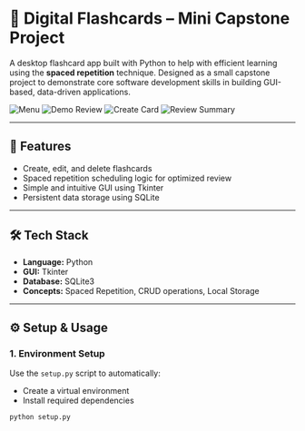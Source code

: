 # 🧠 Digital Flashcards – Mini Capstone Project

A desktop flashcard app built with Python to help with efficient learning using the **spaced repetition** technique. Designed as a small capstone project to demonstrate core software development skills in building GUI-based, data-driven applications.

![Menu](https://github.com/user-attachments/assets/7cf648cb-b60d-4476-9390-c446d0732873)
![Demo Review](https://github.com/user-attachments/assets/3e0cab5a-c7ec-4a1c-852c-db034a99ad0f)
![Create Card](https://github.com/user-attachments/assets/b5547433-d3c9-49a4-b0d2-164c7e36dc3f)
![Review Summary](https://github.com/user-attachments/assets/9702d2f1-15de-42ef-a503-8a14ff2e575a)

---

## 🚀 Features

- Create, edit, and delete flashcards
- Spaced repetition scheduling logic for optimized review
- Simple and intuitive GUI using Tkinter
- Persistent data storage using SQLite

---

## 🛠️ Tech Stack

- **Language:** Python
- **GUI:** Tkinter
- **Database:** SQLite3
- **Concepts:** Spaced Repetition, CRUD operations, Local Storage

---

## ⚙️ Setup & Usage

### 1. Environment Setup

Use the `setup.py` script to automatically:
- Create a virtual environment
- Install required dependencies

```bash
python setup.py
